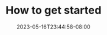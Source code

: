 ---
title: How to get started
number: "02"
position: Poland
date: "2023-05-16T23:44:58-08:00"
files:
  - title: Video
    icon: "fa-regular fa-circle-play"
    link: "/video"
  - title: Audio
    icon: "fa-regular fa-file-audio"
    link: "/audio"
  - title: Paper
    icon: "fa-regular fa-file"
    link: "/paper"
---